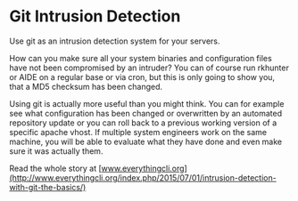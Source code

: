 # Git Intrusion Detection
Use git as an intrusion detection system for your servers.


How can you make sure all your system binaries and configuration files have not been compromised by an intruder? You can of course run rkhunter or AIDE on a regular base or via cron, but this is only going to show you, that a MD5 checksum has been changed.

Using git is actually more useful than you might think. You can for example see what configuration has been changed or overwritten by an automated repository update or you can roll back to a previous working version of a specific apache vhost. If multiple system engineers work on the same machine, you will be able to evaluate what they have done and even make sure it was actually them.

Read the whole story at [www.everythingcli.org](http://www.everythingcli.org/index.php/2015/07/01/intrusion-detection-with-git-the-basics/)

